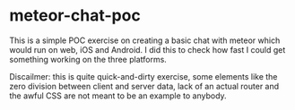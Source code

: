 # meteor-chat-poc

This is a simple POC exercise on creating a basic chat with meteor which would run on web, iOS and Android. I did this to check how fast I could get something working on the three platforms.

Discailmer: this is quite quick-and-dirty exercise, some elements like the zero division between client and server data, lack of an actual router and the awful CSS are not meant to be an example to anybody.
